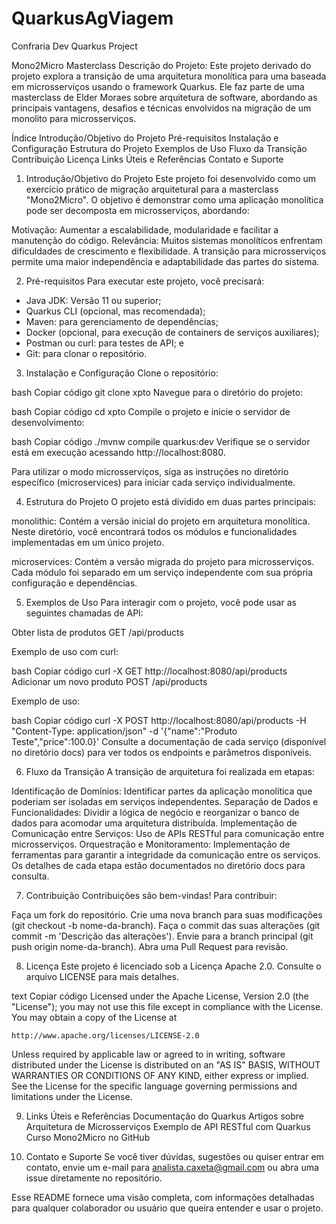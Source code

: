 # QuarkusAgViagem
Confraria Dev Quarkus Project

Mono2Micro Masterclass
Descrição do Projeto:
Este projeto derivado do projeto explora a transição de uma arquitetura monolítica para uma baseada em microsserviços usando o framework Quarkus. Ele faz parte de uma masterclass de Elder Moraes sobre arquitetura de software, abordando as principais vantagens, desafios e técnicas envolvidos na migração de um monolito para microsserviços.

Índice
Introdução/Objetivo do Projeto
Pré-requisitos
Instalação e Configuração
Estrutura do Projeto
Exemplos de Uso
Fluxo da Transição
Contribuição
Licença
Links Úteis e Referências
Contato e Suporte
1. Introdução/Objetivo do Projeto
Este projeto foi desenvolvido como um exercício prático de migração arquitetural para a masterclass "Mono2Micro". O objetivo é demonstrar como uma aplicação monolítica pode ser decomposta em microsserviços, abordando:

Motivação: Aumentar a escalabilidade, modularidade e facilitar a manutenção do código.
Relevância: Muitos sistemas monolíticos enfrentam dificuldades de crescimento e flexibilidade. A transição para microsserviços permite uma maior independência e adaptabilidade das partes do sistema.

2. Pré-requisitos
Para executar este projeto, você precisará:

* Java JDK: Versão 11 ou superior;
* Quarkus CLI (opcional, mas recomendada);
* Maven: para gerenciamento de dependências;
* Docker (opcional, para execução de containers de serviços auxiliares);
* Postman ou curl: para testes de API; e
* Git: para clonar o repositório.
  
3. Instalação e Configuração
Clone o repositório:

bash
Copiar código
git clone xpto
Navegue para o diretório do projeto:

bash
Copiar código
cd xpto
Compile o projeto e inicie o servidor de desenvolvimento:

bash
Copiar código
./mvnw compile quarkus:dev
Verifique se o servidor está em execução acessando http://localhost:8080.

Para utilizar o modo microsserviços, siga as instruções no diretório específico (microservices) para iniciar cada serviço individualmente.

4. Estrutura do Projeto
O projeto está dividido em duas partes principais:

monolithic: Contém a versão inicial do projeto em arquitetura monolítica. Neste diretório, você encontrará todos os módulos e funcionalidades implementadas em um único projeto.

microservices: Contém a versão migrada do projeto para microsserviços. Cada módulo foi separado em um serviço independente com sua própria configuração e dependências.

5. Exemplos de Uso
Para interagir com o projeto, você pode usar as seguintes chamadas de API:

Obter lista de produtos
GET /api/products

Exemplo de uso com curl:

bash
Copiar código
curl -X GET http://localhost:8080/api/products
Adicionar um novo produto
POST /api/products

Exemplo de uso:

bash
Copiar código
curl -X POST http://localhost:8080/api/products -H "Content-Type: application/json" -d '{"name":"Produto Teste","price":100.0}'
Consulte a documentação de cada serviço (disponível no diretório docs) para ver todos os endpoints e parâmetros disponíveis.

6. Fluxo da Transição
A transição de arquitetura foi realizada em etapas:

Identificação de Domínios: Identificar partes da aplicação monolítica que poderiam ser isoladas em serviços independentes.
Separação de Dados e Funcionalidades: Dividir a lógica de negócio e reorganizar o banco de dados para acomodar uma arquitetura distribuída.
Implementação de Comunicação entre Serviços: Uso de APIs RESTful para comunicação entre microsserviços.
Orquestração e Monitoramento: Implementação de ferramentas para garantir a integridade da comunicação entre os serviços.
Os detalhes de cada etapa estão documentados no diretório docs para consulta.

7. Contribuição
Contribuições são bem-vindas! Para contribuir:

Faça um fork do repositório.
Crie uma nova branch para suas modificações (git checkout -b nome-da-branch).
Faça o commit das suas alterações (git commit -m 'Descrição das alterações').
Envie para a branch principal (git push origin nome-da-branch).
Abra uma Pull Request para revisão.

8. Licença
Este projeto é licenciado sob a Licença Apache 2.0. Consulte o arquivo LICENSE para mais detalhes.

text
Copiar código
Licensed under the Apache License, Version 2.0 (the "License");
you may not use this file except in compliance with the License.
You may obtain a copy of the License at

    http://www.apache.org/licenses/LICENSE-2.0

Unless required by applicable law or agreed to in writing, software
distributed under the License is distributed on an "AS IS" BASIS,
WITHOUT WARRANTIES OR CONDITIONS OF ANY KIND, either express or implied.
See the License for the specific language governing permissions and
limitations under the License.

9. Links Úteis e Referências
Documentação do Quarkus
Artigos sobre Arquitetura de Microsserviços
Exemplo de API RESTful com Quarkus
Curso Mono2Micro no GitHub

11. Contato e Suporte
Se você tiver dúvidas, sugestões ou quiser entrar em contato, envie um e-mail para analista.caxeta@gmail.com ou abra uma issue diretamente no repositório.

Esse README fornece uma visão completa, com informações detalhadas para qualquer colaborador ou usuário que queira entender e usar o projeto.






